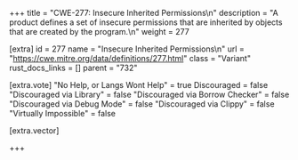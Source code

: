 +++
title = "CWE-277: Insecure Inherited Permissions\n"
description = "A product defines a set of insecure permissions that are inherited by objects that are created by the program.\n"
weight = 277

[extra]
id = 277
name = "Insecure Inherited Permissions\n"
url = "https://cwe.mitre.org/data/definitions/277.html"
class = "Variant"
rust_docs_links = []
parent = "732"

[extra.vote]
"No Help, or Langs Wont Help" = true
Discouraged = false
"Discouraged via Library" = false
"Discouraged via Borrow Checker" = false
"Discouraged via Debug Mode" = false
"Discouraged via Clippy" = false
"Virtually Impossible" = false

[extra.vector]

+++